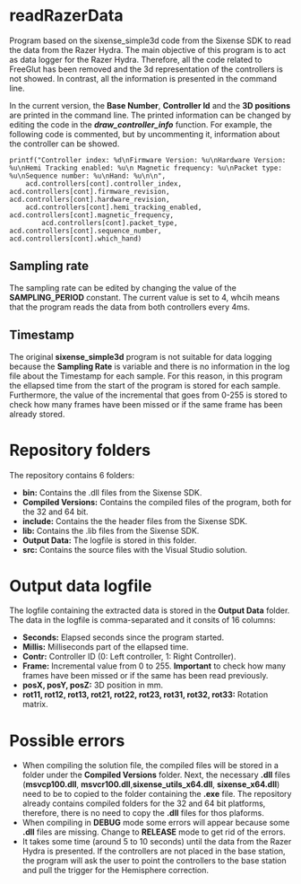# readRazerData
Program based on the sixense_simple3d code from the Sixense SDK to read the data from the Razer Hydra. The main objective of this program is to act as data logger for the Razer Hydra. Therefore, all the code related to FreeGlut has been removed and the 3d representation of the controllers is not showed. In contrast, all the information is presented in the command line. 

In the current version, the **Base Number**, **Controller Id** and the **3D positions** are printed in the command line. The printed information can be changed by editing the code in the ***draw_controller_info*** function. For example, the following code is commented, but by uncommenting it, information about the controller can be showed.

```
printf("Controller index: %d\nFirmware Version: %u\nHardware Version: %u\nHemi Tracking enabled: %u\n Magnetic frequency: %u\nPacket type: %u\nSequence number: %u\nHand: %u\n\n",
	acd.controllers[cont].controller_index, acd.controllers[cont].firmware_revision, acd.controllers[cont].hardware_revision,
	acd.controllers[cont].hemi_tracking_enabled, acd.controllers[cont].magnetic_frequency,
        acd.controllers[cont].packet_type, acd.controllers[cont].sequence_number, acd.controllers[cont].which_hand)
```

## Sampling rate
The sampling rate can be edited by changing the value of the **SAMPLING_PERIOD** constant. The current value is set to 4, whcih means that the program reads the data from both controllers every 4ms.

## Timestamp
The original **sixense_simple3d** program is not suitable for data logging because the **Sampling Rate** is variable and there is no information in the log file about the Timestamp for each sample. For this reason, in this program the ellapsed time from the start of the program is stored for each sample. Furthermore, the value of the incremental that goes from 0-255 is stored to check how many frames have been missed or if the same frame has been already stored.

# Repository folders
The repository contains 6 folders:
* **bin:** Contains the .dll files from the Sixense SDK.
* **Compiled Versions:** Contains the compiled files of the program, both for the 32 and 64 bit.
* **include:** Contains the the header files from the Sixense SDK.
* **lib:** Contains the .lib files from the Sixense SDK.
* **Output Data:** The logfile is stored in this folder.
* **src:** Contains the source files with the Visual Studio solution.

# Output data logfile

The logfile containing the extracted data is stored in the **Output Data** folder. The data in the logfile is comma-separated and it consits of 16 columns:
* **Seconds:** Elapsed seconds since the program started.
* **Millis:** Milliseconds part of the ellapsed time.
* **Contr:** Controller ID (0: Left controller, 1: Right Controller).
* **Frame:** Incremental value from 0 to 255. **Important** to check how many frames have been missed or if the same has been read previously.
* **posX, posY, posZ:** 3D position in mm.
* **rot11, rot12, rot13, rot21, rot22, rot23, rot31, rot32, rot33:** Rotation matrix.

# Possible errors
* When compiling the solution file, the compiled files will be stored in a folder under the **Compiled Versions** folder. Next, the necessary **.dll** files (**msvcp100.dll**, **msvcr100.dll**,**sixense_utils_x64.dll**, **sixense_x64.dll**)  need to be to copied to the folder containing the **.exe** file. The repository already contains compiled folders for the 32 and 64 bit platforms, therefore, there is no need to copy the **.dll** files for thos plaforms.
* When compiling in **DEBUG** mode some errors will appear because some **.dll** files are missing. Change to **RELEASE** mode to get rid of the errors.
* It takes some time (around 5 to 10 seconds) until the data from the Razer Hydra is presented. If the controllers are not placed in the base station, the program will ask the user to point the controllers to the base station and pull the trigger for the Hemisphere correction.
